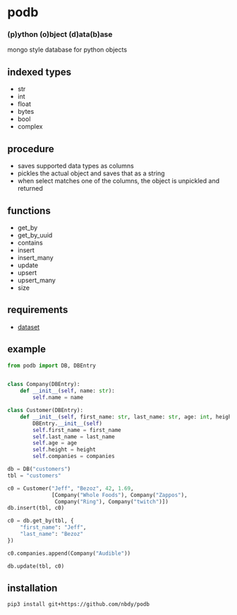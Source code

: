 # podb
### (p)ython (o)bject (d)ata(b)ase
mongo style database for python objects
## indexed types
- str
- int
- float 
- bytes
- bool
- complex
## procedure
- saves supported data types as columns
- pickles the actual object and saves that as a string
- when select matches one of the columns, the object is unpickled and returned
## functions
- get_by
- get_by_uuid
- contains
- insert
- insert_many
- update
- upsert
- upsert_many
- size
## requirements
- [dataset](https://dataset.readthedocs.io/en/latest/)
## example
```python
from podb import DB, DBEntry


class Company(DBEntry):
    def __init__(self, name: str):
        self.name = name

class Customer(DBEntry):
    def __init__(self, first_name: str, last_name: str, age: int, height: float, companies: list[DBEntry]):
        DBEntry.__init__(self)
        self.first_name = first_name
        self.last_name = last_name
        self.age = age
        self.height = height
        self.companies = companies

db = DB("customers")
tbl = "customers"

c0 = Customer("Jeff", "Bezoz", 42, 1.69, 
              [Company("Whole Foods"), Company("Zappos"), 
               Company("Ring"), Company("twitch")])
db.insert(tbl, c0)

c0 = db.get_by(tbl, {
    "first_name": "Jeff",
    "last_name": "Bezoz"
})

c0.companies.append(Company("Audible"))

db.update(tbl, c0)
```
## installation
```shell
pip3 install git+https://github.com/nbdy/podb
```
